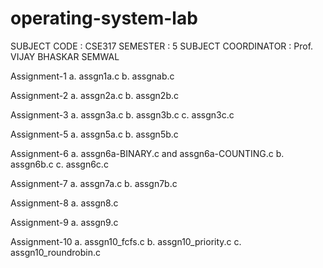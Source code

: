 # operating-system-lab
SUBJECT CODE :   CSE317
SEMESTER : 5
SUBJECT COORDINATOR : Prof. VIJAY BHASKAR SEMWAL



Assignment-1
a. assgn1a.c
b. assgnab.c





Assignment-2
a. assgn2a.c
b. assgn2b.c

Assignment-3
a. assgn3a.c
b. assgn3b.c
c. assgn3c.c

Assignment-5
a. assgn5a.c
b. assgn5b.c

Assignment-6
a. assgn6a-BINARY.c and assgn6a-COUNTING.c
b. assgn6b.c
c. assgn6c.c

Assignment-7
a. assgn7a.c
b. assgn7b.c

Assignment-8
a. assgn8.c

Assignment-9
a. assgn9.c

Assignment-10
a. assgn10_fcfs.c
b. assgn10_priority.c
c. assgn10_roundrobin.c
